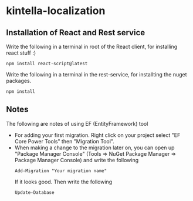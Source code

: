 # kintella-localization

## Installation of React and Rest service
Write the following in a terminal in root of the React client, for installing react stuff :)
``` 
npm install react-script@latest
```
Write the following in a terminal in the rest-service, for installting the nuget packages.
```
npm install
```

## Notes
The following are notes of using EF (EntityFramework) tool 
- For adding your first migration. Right click on your project select "EF Core Power Tools" then "Migration Tool".
- When making a change to the migration later on, you can open up "Package Manager Console" (Tools => NuGet Package Manager => Package Manager Console) and write the following
  ``` 
  Add-Migration "Your migration name"
  ```
  If it looks good. Then write the following
  ```
  Update-Database
  ```
